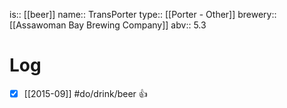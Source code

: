 is:: [[beer]]
name:: TransPorter
type:: [[Porter - Other]]
brewery:: [[Assawoman Bay Brewing Company]]
abv:: 5.3

# Log
- [x] [[2015-09]] #do/drink/beer 👍
